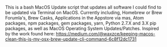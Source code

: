 This is a bash MacOS Update script that updates all software I could find to be updated via Terminal on MacOS. Currently including, Homebrew or Brew Forumla's, Brew Casks, Applications in the Appstore via mas, Atom packages, npm packages, gem packages, yarn, Python 2.7.X and 3.X pip packages, as well as MacOS Operating System Updates/Patches. Inspired by the work found here: https://medium.com/@waxzce/keeping-macos-clean-this-is-my-osx-brew-update-cli-command-6c8f12dc1731
